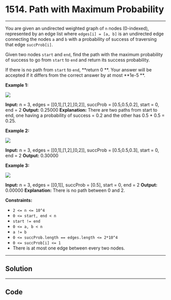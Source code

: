 # 1514. Path with Maximum Probability

---

You are given an undirected weighted graph of `n` nodes (0-indexed), represented by an edge list where `edges[i] = [a, b]` is an undirected edge connecting the nodes `a` and `b` with a probability of success of traversing that edge `succProb[i]`.

Given two nodes `start` and `end`, find the path with the maximum probability of success to go from `start` to `end` and return its success probability.

If there is no path from `start` to `end`, **return  0 **. Your answer will be accepted if it differs from the correct answer by at most **1e-5 **.

 

**Example 1:**

**![](https://assets.leetcode.com/uploads/2019/09/20/1558_ex1.png)**


**Input:** n = 3, edges = [[0,1],[1,2],[0,2]], succProb = [0.5,0.5,0.2], start = 0, end = 2
**Output:** 0.25000
**Explanation:**  There are two paths from start to end, one having a probability of success = 0.2 and the other has 0.5 * 0.5 = 0.25.


**Example 2:**

**![](https://assets.leetcode.com/uploads/2019/09/20/1558_ex2.png)**


**Input:** n = 3, edges = [[0,1],[1,2],[0,2]], succProb = [0.5,0.5,0.3], start = 0, end = 2
**Output:** 0.30000


**Example 3:**

**![](https://assets.leetcode.com/uploads/2019/09/20/1558_ex3.png)**


**Input:** n = 3, edges = [[0,1]], succProb = [0.5], start = 0, end = 2
**Output:** 0.00000
**Explanation:**  There is no path between 0 and 2.


 

**Constraints:**

  * `2 <= n <= 10^4`
  * `0 <= start, end < n`
  * `start != end`
  * `0 <= a, b < n`
  * `a != b`
  * `0 <= succProb.length == edges.length <= 2*10^4`
  * `0 <= succProb[i] <= 1`
  * There is at most one edge between every two nodes.

---

## Solution



---

## Code
```python


```